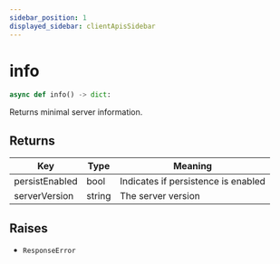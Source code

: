 ```yaml
---
sidebar_position: 1
displayed_sidebar: clientApisSidebar
---
```


# info
```py
async def info() -> dict:
```

Returns minimal server information.

## Returns
|Key|Type|Meaning|
|---|---|---|
|persistEnabled|bool|Indicates if persistence is enabled|
|serverVersion|string|The server version|


## Raises
- `ResponseError`

